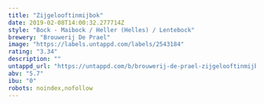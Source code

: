 ```yaml
---
title: "Zijgelooftinmijbok"
date: 2019-02-08T14:00:32.277714Z
style: "Bock - Maibock / Heller (Helles) / Lentebock"
brewery: "Brouwerij De Prael"
image: "https://labels.untappd.com/labels/2543184"
rating: "3.34"
description: ""
untappd_url: "https://untappd.com/b/brouwerij-de-prael-zijgelooftinmijbok/2543184"
abv: "5.7"
ibu: "0"
robots: noindex,nofollow
---
```

